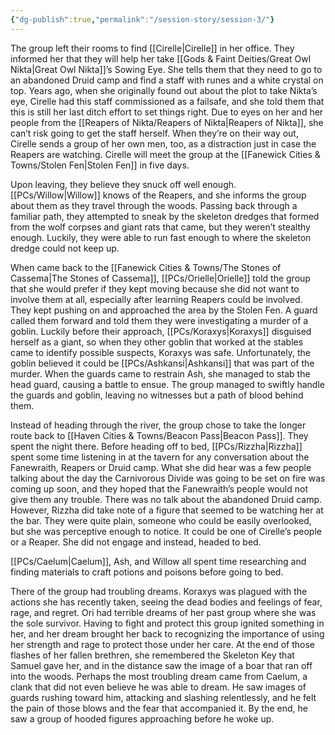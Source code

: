 ```yaml
---
{"dg-publish":true,"permalink":"/session-story/session-3/"}
---
```



The group left their rooms to find [[Cirelle\|Cirelle]] in her office. They informed her that they will help her take [[Gods & Faint Deities/Great Owl Nikta\|Great Owl Nikta]]’s Sowing Eye. She tells them that they need to go to an abandoned Druid camp and find a staff with runes and a white crystal on top. Years ago, when she originally found out about the plot to take Nikta’s eye, Cirelle had this staff commissioned as a failsafe, and she told them that this is still her last ditch effort to set things right. Due to eyes on her and her people from the [[Reapers of Nikta/Reapers of Nikta\|Reapers of Nikta]], she can’t risk going to get the staff herself. When they’re on their way out, Cirelle sends a group of her own men, too, as a distraction just in case the Reapers are watching. Cirelle will meet the group at the [[Fanewick Cities & Towns/Stolen Fen\|Stolen Fen]] in five days.

Upon leaving, they believe they snuck off well enough. [[PCs/Willow\|Willow]] knows of the Reapers, and she informs the group about them as they travel through the woods. Passing back through a familiar path, they attempted to sneak by the skeleton dredges that formed from the wolf corpses and giant rats that came, but they weren’t stealthy enough. Luckily, they were able to run fast enough to where the skeleton dredge could not keep up.

When came back to the [[Fanewick Cities & Towns/The Stones of Cassema\|The Stones of Cassema]], [[PCs/Orielle\|Orielle]] told the group that she would prefer if they kept moving because she did not want to involve them at all, especially after learning Reapers could be involved. They kept pushing on and approached the area by the Stolen Fen. A guard called them forward and told them they were investigating a murder of a goblin. Luckily before their approach, [[PCs/Koraxys\|Koraxys]] disguised herself as a giant, so when they other goblin that worked at the stables came to identify possible suspects, Koraxys was safe. Unfortunately, the goblin believed it could be [[PCs/Ashkansi\|Ashkansi]] that was part of the murder. When the guards came to restrain Ash, she managed to stab the head guard, causing a battle to ensue. The group managed to swiftly handle the guards and goblin, leaving no witnesses but a path of blood behind them.

Instead of heading through the river, the group chose to take the longer route back to [[Haven Cities & Towns/Beacon Pass\|Beacon Pass]]. They spent the night there. Before heading off to bed, [[PCs/Rizzha\|Rizzha]] spent some time listening in at the tavern for any conversation about the Fanewraith, Reapers or Druid camp. What she did hear was a few people talking about the day the Carnivorous Divide was going to be set on fire was coming up soon, and they hoped that the Fanewraith’s people would not give them any trouble. There was no talk about the abandoned Druid camp. However, Rizzha did take note of a figure that seemed to be watching her at the bar. They were quite plain, someone who could be easily overlooked, but she was perceptive enough to notice. It could be one of Cirelle’s people or a Reaper. She did not engage and instead, headed to bed.

[[PCs/Caelum\|Caelum]], Ash, and Willow all spent time researching and finding materials to craft potions and poisons before going to bed.

There of the group had troubling dreams. Koraxys was plagued with the actions she has recently taken, seeing the dead bodies and feelings of fear, rage, and regret. Ori had terrible dreams of her past group where she was the sole survivor. Having to fight and protect this group ignited something in her, and her dream brought her back to recognizing the importance of using her strength and rage to protect those under her care. At the end of those flashes of her fallen brethren, she remembered the Skeleton Key that Samuel gave her, and in the distance saw the image of a boar that ran off into the woods. Perhaps the most troubling dream came from Caelum, a clank that did not even believe he was able to dream. He saw images of guards rushing toward him, attacking and slashing relentlessly, and he felt the pain of those blows and the fear that accompanied it. By the end, he saw a group of hooded figures approaching before he woke up. 
